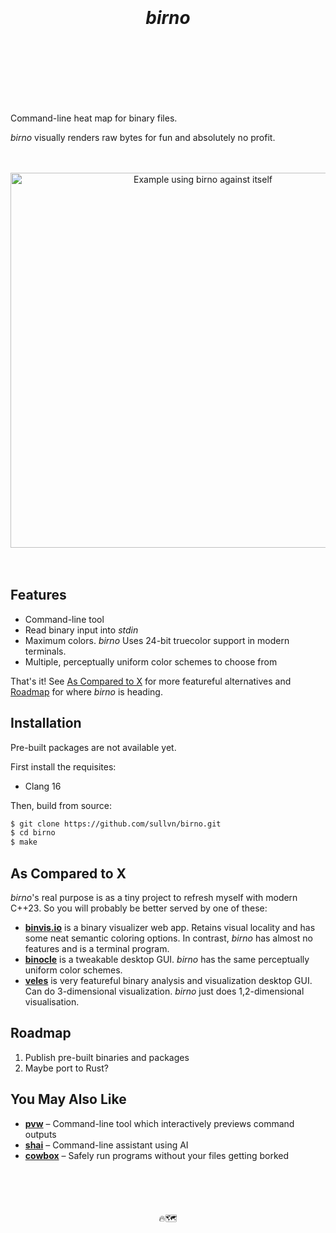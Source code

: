 <h1>
  <div align="center">
    <br />
    <br />
    <b><em>birno</em></b>
    <br />
    <br />
    &nbsp;
  </div>
</h1>
<br />
<br />

Command-line heat map for binary files.

*birno* visually renders raw bytes for
fun and absolutely no profit.

<br />
<br />
<div align="center">
<img
  alt="Example using birno against itself"
  src="docs/example.gif"
  width="600"
>
</div>
<br />
<br />


## Features

- Command-line tool
- Read binary input into *stdin*
- Maximum colors. *birno* Uses 24-bit
  truecolor support in modern terminals.
- Multiple, perceptually uniform color
  schemes to choose from

That's it! See [As Compared to
X](#as-compared-to-x) for more featureful
alternatives and [Roadmap](#roadmap) for
where *birno* is heading.


## Installation

Pre-built packages are not available yet.

First install the requisites:

* Clang 16

Then, build from source:

```sh
$ git clone https://github.com/sullvn/birno.git
$ cd birno
$ make
```


## As Compared to X

*birno*'s real purpose is as a tiny
project to refresh myself with modern
C++23. So you will probably be better
served by one of these:

- [**binvis.io**][0] is a binary visualizer
  web app. Retains visual locality and has
  some neat semantic coloring options.
  In contrast, *birno* has almost no
  features and is a terminal program.
- [**binocle**][1] is a tweakable desktop
  GUI. *birno* has the same perceptually 
  uniform color schemes.
- [**veles**][2] is very featureful binary
  analysis and visualization desktop GUI.
  Can do 3-dimensional visualization.
  *birno* just does 1,2-dimensional
  visualisation.


## Roadmap

1. Publish pre-built binaries and packages
2. Maybe port to Rust?


## You May Also Like

- [**pvw**][3] – Command-line tool which
  interactively previews command outputs
- [**shai**][4] – Command-line assistant
  using AI
- [**cowbox**][5] – Safely run programs
  without your files getting borked


<div align="center">
  <br />
  <br />
  <br />
  <br />
  🔥🗺️
  <br />
  <br />
  <br />
  <br />
  &nbsp;
</div>


[0]: https://binvis.io/#/
[1]: https://github.com/sharkdp/binocle
[2]: https://veles.io
[3]: https://github.com/sullvn/pvw
[4]: https://github.com/sullvn/shai
[5]: https://github.com/sullvn/cowbox


